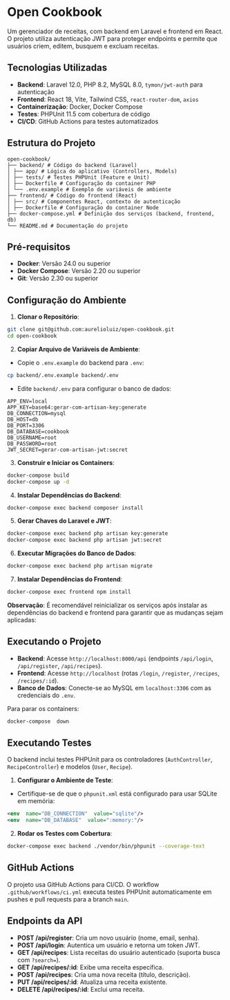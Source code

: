 # Open Cookbook

Um gerenciador de receitas, com backend em Laravel e frontend em React. O projeto utiliza autenticação JWT para proteger endpoints e permite que usuários criem, editem, busquem e excluam receitas.

## Tecnologias Utilizadas

-  **Backend**: Laravel 12.0, PHP 8.2, MySQL 8.0, `tymon/jwt-auth` para autenticação
-  **Frontend**: React 18, Vite, Tailwind CSS, `react-router-dom`, `axios`
-  **Containerização**: Docker, Docker Compose
-  **Testes**: PHPUnit 11.5 com cobertura de código
-  **CI/CD**: GitHub Actions para testes automatizados

## Estrutura do Projeto

```
open-cookbook/
├── backend/ # Código do backend (Laravel)
│ ├── app/ # Lógica do aplicativo (Controllers, Models)
│ ├── tests/ # Testes PHPUnit (Feature e Unit)
│ ├── Dockerfile # Configuração do container PHP
│ └── .env.example # Exemplo de variáveis de ambiente
├── frontend/ # Código do frontend (React)
│ ├── src/ # Componentes React, contexto de autenticação
│ ├── Dockerfile # Configuração do container Node
├── docker-compose.yml # Definição dos serviços (backend, frontend, db)
└── README.md # Documentação do projeto
```  

## Pré-requisitos

- **Docker**: Versão 24.0 ou superior
- **Docker Compose**: Versão 2.20 ou superior
- **Git**: Versão 2.30 ou superior

## Configuração do Ambiente

1.  **Clonar o Repositório**:

```bash
git clone git@github.com:aurelioluiz/open-cookbook.git
cd open-cookbook
```

2.  **Copiar Arquivo de Variáveis de Ambiente**:

- Copie o `.env.example` do backend para `.env`:

```bash
cp backend/.env.example backend/.env
```

- Edite `backend/.env` para configurar o banco de dados:

```env
APP_ENV=local
APP_KEY=base64:gerar-com-artisan-key:generate
DB_CONNECTION=mysql
DB_HOST=db
DB_PORT=3306
DB_DATABASE=cookbook
DB_USERNAME=root
DB_PASSWORD=root
JWT_SECRET=gerar-com-artisan-jwt:secret
```

3.  **Construir e Iniciar os Containers**:

```bash
docker-compose build
docker-compose up -d
```

4.  **Instalar Dependências do Backend**:

```bash
docker-compose exec backend composer install
```

5.  **Gerar Chaves do Laravel e JWT**:

```bash
docker-compose exec backend php artisan key:generate
docker-compose exec backend php artisan jwt:secret
```

6.  **Executar Migrações do Banco de Dados**:

```bash
docker-compose exec backend php artisan migrate
```

7.  **Instalar Dependências do Frontend**:

```bash
docker-compose exec frontend npm install
```

**Observação**: É recomendável reinicializar os serviços após instalar as dependências do backend e frontend para garantir que as mudanças sejam aplicadas:

## Executando o Projeto

-  **Backend**: Acesse `http://localhost:8000/api` (endpoints `/api/login`, `/api/register`, `/api/recipes`).
-  **Frontend**: Acesse `http://localhost` (rotas `/login`, `/register`, `/recipes`, `/recipes/:id`).
-  **Banco de Dados**: Conecte-se ao MySQL em `localhost:3306` com as credenciais do `.env`.

Para parar os containers:

```bash
docker-compose  down
```

## Executando Testes

O backend inclui testes PHPUnit para os controladores (`AuthController`, `RecipeController`) e modelos (`User`, `Recipe`).

1.  **Configurar o Ambiente de Teste**:

- Certifique-se de que o `phpunit.xml` está configurado para usar SQLite em memória:

```xml
<env  name="DB_CONNECTION"  value="sqlite"/>
<env  name="DB_DATABASE"  value=":memory:"/>
```

2.  **Rodar os Testes com Cobertura**:

```bash
docker-compose exec backend ./vendor/bin/phpunit --coverage-text
```

## GitHub Actions

O projeto usa GitHub Actions para CI/CD. O workflow `.github/workflows/ci.yml` executa testes PHPUnit automaticamente em pushes e pull requests para a branch `main`.

## Endpoints da API

-  **POST /api/register**: Cria um novo usuário (nome, email, senha).
-  **POST /api/login**: Autentica um usuário e retorna um token JWT.
-  **GET /api/recipes**: Lista receitas do usuário autenticado (suporta busca com `?search=`).
-  **GET /api/recipes/:id**: Exibe uma receita específica.
-  **POST /api/recipes**: Cria uma nova receita (título, descrição).
-  **PUT /api/recipes/:id**: Atualiza uma receita existente.
-  **DELETE /api/recipes/:id**: Exclui uma receita.
